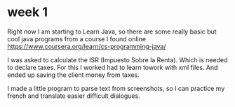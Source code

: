 # week 1

Right now I am starting to Learn Java, so there are some really basic but cool java programs from  a course I found online https://www.coursera.org/learn/cs-programming-java/

I was asked to calculate the ISR (Impuesto Sobre la Renta). Which is needed to declare taxes. For this I worked had to learn towork with xml files. And ended up saving the client money from taxes.

I made a little program to parse text from screenshots, so I can practice my french and translate easier difficult dialogues.
